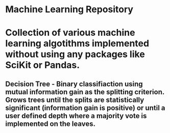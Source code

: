 # Machine Learning Repository
# Collection of various machine learning algotithms implemented without using any packages like SciKit or Pandas. 

## Decision Tree - Binary classifiaction using mutual information gain as the splitting criterion. Grows trees until the splits are      statistically significant (information gain is positive) or until a user defined depth where a majority vote is implemented on the leaves.  

